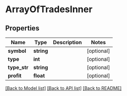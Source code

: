# ArrayOfTradesInner

## Properties
Name | Type | Description | Notes
------------ | ------------- | ------------- | -------------
**symbol** | **string** |  | [optional] 
**type** | **int** |  | [optional] 
**type_str** | **string** |  | [optional] 
**profit** | **float** |  | [optional] 

[[Back to Model list]](../../README.md#documentation-for-models) [[Back to API list]](../../README.md#documentation-for-api-endpoints) [[Back to README]](../../README.md)

